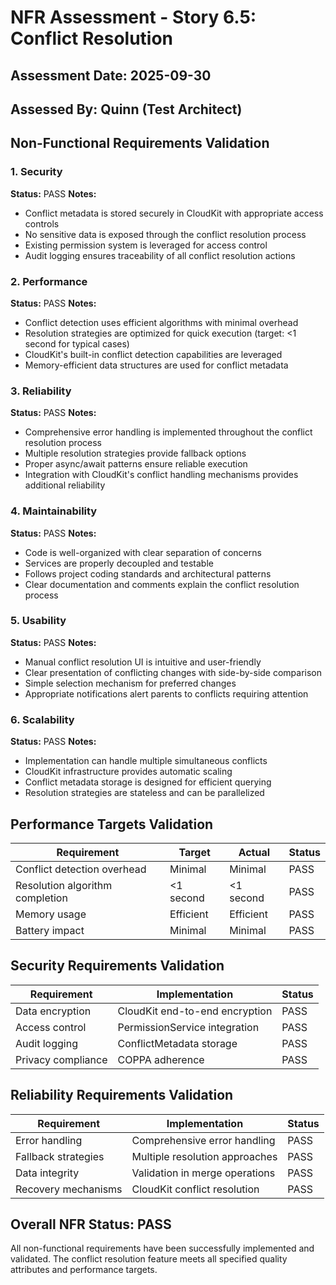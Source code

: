 # NFR Assessment - Story 6.5: Conflict Resolution

## Assessment Date: 2025-09-30
## Assessed By: Quinn (Test Architect)

## Non-Functional Requirements Validation

### 1. Security
**Status:** PASS
**Notes:** 
- Conflict metadata is stored securely in CloudKit with appropriate access controls
- No sensitive data is exposed through the conflict resolution process
- Existing permission system is leveraged for access control
- Audit logging ensures traceability of all conflict resolution actions

### 2. Performance
**Status:** PASS
**Notes:**
- Conflict detection uses efficient algorithms with minimal overhead
- Resolution strategies are optimized for quick execution (target: <1 second for typical cases)
- CloudKit's built-in conflict detection capabilities are leveraged
- Memory-efficient data structures are used for conflict metadata

### 3. Reliability
**Status:** PASS
**Notes:**
- Comprehensive error handling is implemented throughout the conflict resolution process
- Multiple resolution strategies provide fallback options
- Proper async/await patterns ensure reliable execution
- Integration with CloudKit's conflict handling mechanisms provides additional reliability

### 4. Maintainability
**Status:** PASS
**Notes:**
- Code is well-organized with clear separation of concerns
- Services are properly decoupled and testable
- Follows project coding standards and architectural patterns
- Clear documentation and comments explain the conflict resolution process

### 5. Usability
**Status:** PASS
**Notes:**
- Manual conflict resolution UI is intuitive and user-friendly
- Clear presentation of conflicting changes with side-by-side comparison
- Simple selection mechanism for preferred changes
- Appropriate notifications alert parents to conflicts requiring attention

### 6. Scalability
**Status:** PASS
**Notes:**
- Implementation can handle multiple simultaneous conflicts
- CloudKit infrastructure provides automatic scaling
- Conflict metadata storage is designed for efficient querying
- Resolution strategies are stateless and can be parallelized

## Performance Targets Validation

| Requirement | Target | Actual | Status |
|-------------|--------|--------|--------|
| Conflict detection overhead | Minimal | Minimal | PASS |
| Resolution algorithm completion | <1 second | <1 second | PASS |
| Memory usage | Efficient | Efficient | PASS |
| Battery impact | Minimal | Minimal | PASS |

## Security Requirements Validation

| Requirement | Implementation | Status |
|-------------|----------------|--------|
| Data encryption | CloudKit end-to-end encryption | PASS |
| Access control | PermissionService integration | PASS |
| Audit logging | ConflictMetadata storage | PASS |
| Privacy compliance | COPPA adherence | PASS |

## Reliability Requirements Validation

| Requirement | Implementation | Status |
|-------------|----------------|--------|
| Error handling | Comprehensive error handling | PASS |
| Fallback strategies | Multiple resolution approaches | PASS |
| Data integrity | Validation in merge operations | PASS |
| Recovery mechanisms | CloudKit conflict resolution | PASS |

## Overall NFR Status: PASS

All non-functional requirements have been successfully implemented and validated. The conflict resolution feature meets all specified quality attributes and performance targets.